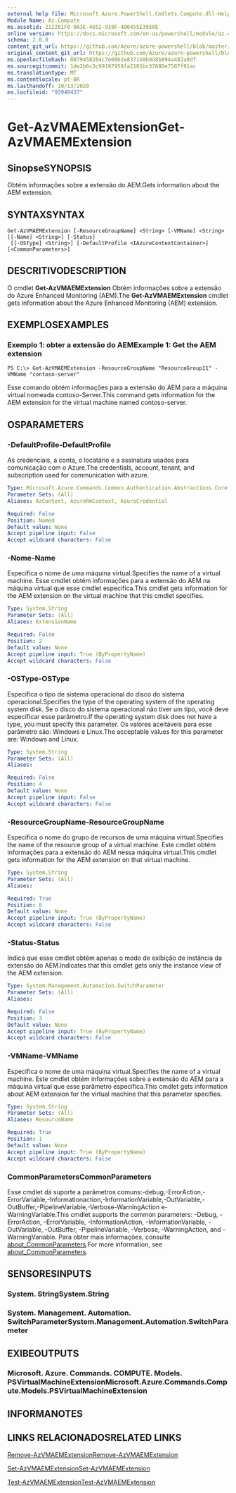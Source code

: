 ```yaml
---
external help file: Microsoft.Azure.PowerShell.Cmdlets.Compute.dll-Help.xml
Module Name: Az.Compute
ms.assetid: 212281F0-9A3E-4652-919F-400455E3950E
online version: https://docs.microsoft.com/en-us/powershell/module/az.compute/get-azvmaemextension
schema: 2.0.0
content_git_url: https://github.com/Azure/azure-powershell/blob/master/src/Compute/Compute/help/Get-AzVMAEMExtension.md
original_content_git_url: https://github.com/Azure/azure-powershell/blob/master/src/Compute/Compute/help/Get-AzVMAEMExtension.md
ms.openlocfilehash: 0879458284c7e08b2e8371b9b8d8b894a482a9df
ms.sourcegitcommit: 1de2b6c3c99197958fa2101bc37680e7507f91ac
ms.translationtype: MT
ms.contentlocale: pt-BR
ms.lasthandoff: 10/13/2020
ms.locfileid: "93948437"
---
```

# <span data-ttu-id="4aeea-101">Get-AzVMAEMExtension</span><span class="sxs-lookup"><span data-stu-id="4aeea-101">Get-AzVMAEMExtension</span></span>

## <span data-ttu-id="4aeea-102">Sinopse</span><span class="sxs-lookup"><span data-stu-id="4aeea-102">SYNOPSIS</span></span>
<span data-ttu-id="4aeea-103">Obtém informações sobre a extensão do AEM.</span><span class="sxs-lookup"><span data-stu-id="4aeea-103">Gets information about the AEM extension.</span></span>

## <span data-ttu-id="4aeea-104">SYNTAX</span><span class="sxs-lookup"><span data-stu-id="4aeea-104">SYNTAX</span></span>

```
Get-AzVMAEMExtension [-ResourceGroupName] <String> [-VMName] <String> [[-Name] <String>] [-Status]
 [[-OSType] <String>] [-DefaultProfile <IAzureContextContainer>] [<CommonParameters>]
```

## <span data-ttu-id="4aeea-105">DESCRITIVO</span><span class="sxs-lookup"><span data-stu-id="4aeea-105">DESCRIPTION</span></span>
<span data-ttu-id="4aeea-106">O cmdlet **Get-AzVMAEMExtension** Obtém informações sobre a extensão do Azure Enhanced Monitoring (AEM).</span><span class="sxs-lookup"><span data-stu-id="4aeea-106">The **Get-AzVMAEMExtension** cmdlet gets information about the Azure Enhanced Monitoring (AEM) extension.</span></span>

## <span data-ttu-id="4aeea-107">EXEMPLOS</span><span class="sxs-lookup"><span data-stu-id="4aeea-107">EXAMPLES</span></span>

### <span data-ttu-id="4aeea-108">Exemplo 1: obter a extensão do AEM</span><span class="sxs-lookup"><span data-stu-id="4aeea-108">Example 1: Get the AEM extension</span></span>
```
PS C:\> Get-AzVMAEMExtension -ResourceGroupName "ResourceGroup11" -VMName "contoso-server"
```

<span data-ttu-id="4aeea-109">Esse comando obtém informações para a extensão do AEM para a máquina virtual nomeada contoso-Server.</span><span class="sxs-lookup"><span data-stu-id="4aeea-109">This command gets information for the AEM extension for the virtual machine named contoso-server.</span></span>

## <span data-ttu-id="4aeea-110">OS</span><span class="sxs-lookup"><span data-stu-id="4aeea-110">PARAMETERS</span></span>

### <span data-ttu-id="4aeea-111">-DefaultProfile</span><span class="sxs-lookup"><span data-stu-id="4aeea-111">-DefaultProfile</span></span>
<span data-ttu-id="4aeea-112">As credenciais, a conta, o locatário e a assinatura usados para comunicação com o Azure.</span><span class="sxs-lookup"><span data-stu-id="4aeea-112">The credentials, account, tenant, and subscription used for communication with azure.</span></span>

```yaml
Type: Microsoft.Azure.Commands.Common.Authentication.Abstractions.Core.IAzureContextContainer
Parameter Sets: (All)
Aliases: AzContext, AzureRmContext, AzureCredential

Required: False
Position: Named
Default value: None
Accept pipeline input: False
Accept wildcard characters: False
```

### <span data-ttu-id="4aeea-113">-Nome</span><span class="sxs-lookup"><span data-stu-id="4aeea-113">-Name</span></span>
<span data-ttu-id="4aeea-114">Especifica o nome de uma máquina virtual.</span><span class="sxs-lookup"><span data-stu-id="4aeea-114">Specifies the name of a virtual machine.</span></span>
<span data-ttu-id="4aeea-115">Esse cmdlet obtém informações para a extensão do AEM na máquina virtual que esse cmdlet especifica.</span><span class="sxs-lookup"><span data-stu-id="4aeea-115">This cmdlet gets information for the AEM extension on the virtual machine that this cmdlet specifies.</span></span>

```yaml
Type: System.String
Parameter Sets: (All)
Aliases: ExtensionName

Required: False
Position: 2
Default value: None
Accept pipeline input: True (ByPropertyName)
Accept wildcard characters: False
```

### <span data-ttu-id="4aeea-116">-OSType</span><span class="sxs-lookup"><span data-stu-id="4aeea-116">-OSType</span></span>
<span data-ttu-id="4aeea-117">Especifica o tipo de sistema operacional do disco do sistema operacional.</span><span class="sxs-lookup"><span data-stu-id="4aeea-117">Specifies the type of the operating system of the operating system disk.</span></span>
<span data-ttu-id="4aeea-118">Se o disco do sistema operacional não tiver um tipo, você deve especificar esse parâmetro.</span><span class="sxs-lookup"><span data-stu-id="4aeea-118">If the operating system disk does not have a type, you must specify this parameter.</span></span>
<span data-ttu-id="4aeea-119">Os valores aceitáveis para esse parâmetro são: Windows e Linux.</span><span class="sxs-lookup"><span data-stu-id="4aeea-119">The acceptable values for this parameter are: Windows and Linux.</span></span>

```yaml
Type: System.String
Parameter Sets: (All)
Aliases:

Required: False
Position: 4
Default value: None
Accept pipeline input: False
Accept wildcard characters: False
```

### <span data-ttu-id="4aeea-120">-ResourceGroupName</span><span class="sxs-lookup"><span data-stu-id="4aeea-120">-ResourceGroupName</span></span>
<span data-ttu-id="4aeea-121">Especifica o nome do grupo de recursos de uma máquina virtual.</span><span class="sxs-lookup"><span data-stu-id="4aeea-121">Specifies the name of the resource group of a virtual machine.</span></span>
<span data-ttu-id="4aeea-122">Este cmdlet obtém informações para a extensão do AEM nessa máquina virtual.</span><span class="sxs-lookup"><span data-stu-id="4aeea-122">This cmdlet gets information for the AEM extension on that virtual machine.</span></span>

```yaml
Type: System.String
Parameter Sets: (All)
Aliases:

Required: True
Position: 0
Default value: None
Accept pipeline input: True (ByPropertyName)
Accept wildcard characters: False
```

### <span data-ttu-id="4aeea-123">-Status</span><span class="sxs-lookup"><span data-stu-id="4aeea-123">-Status</span></span>
<span data-ttu-id="4aeea-124">Indica que esse cmdlet obtém apenas o modo de exibição de instância da extensão do AEM.</span><span class="sxs-lookup"><span data-stu-id="4aeea-124">Indicates that this cmdlet gets only the instance view of the AEM extension.</span></span>

```yaml
Type: System.Management.Automation.SwitchParameter
Parameter Sets: (All)
Aliases:

Required: False
Position: 3
Default value: None
Accept pipeline input: True (ByPropertyName)
Accept wildcard characters: False
```

### <span data-ttu-id="4aeea-125">-VMName</span><span class="sxs-lookup"><span data-stu-id="4aeea-125">-VMName</span></span>
<span data-ttu-id="4aeea-126">Especifica o nome de uma máquina virtual.</span><span class="sxs-lookup"><span data-stu-id="4aeea-126">Specifies the name of a virtual machine.</span></span>
<span data-ttu-id="4aeea-127">Este cmdlet obtém informações sobre a extensão do AEM para a máquina virtual que esse parâmetro especifica.</span><span class="sxs-lookup"><span data-stu-id="4aeea-127">This cmdlet gets information about AEM extension for the virtual machine that this parameter specifies.</span></span>

```yaml
Type: System.String
Parameter Sets: (All)
Aliases: ResourceName

Required: True
Position: 1
Default value: None
Accept pipeline input: True (ByPropertyName)
Accept wildcard characters: False
```

### <span data-ttu-id="4aeea-128">CommonParameters</span><span class="sxs-lookup"><span data-stu-id="4aeea-128">CommonParameters</span></span>
<span data-ttu-id="4aeea-129">Esse cmdlet dá suporte a parâmetros comuns:-debug,-ErrorAction,-ErrorVariable,-Informationaction,-InformationVariable,-OutVariable,-OutBuffer,-PipelineVariable,-Verbose-WarningAction e-WarningVariable.</span><span class="sxs-lookup"><span data-stu-id="4aeea-129">This cmdlet supports the common parameters: -Debug, -ErrorAction, -ErrorVariable, -InformationAction, -InformationVariable, -OutVariable, -OutBuffer, -PipelineVariable, -Verbose, -WarningAction, and -WarningVariable.</span></span> <span data-ttu-id="4aeea-130">Para obter mais informações, consulte [about_CommonParameters](http://go.microsoft.com/fwlink/?LinkID=113216).</span><span class="sxs-lookup"><span data-stu-id="4aeea-130">For more information, see [about_CommonParameters](http://go.microsoft.com/fwlink/?LinkID=113216).</span></span>

## <span data-ttu-id="4aeea-131">SENSORES</span><span class="sxs-lookup"><span data-stu-id="4aeea-131">INPUTS</span></span>

### <span data-ttu-id="4aeea-132">System. String</span><span class="sxs-lookup"><span data-stu-id="4aeea-132">System.String</span></span>

### <span data-ttu-id="4aeea-133">System. Management. Automation. SwitchParameter</span><span class="sxs-lookup"><span data-stu-id="4aeea-133">System.Management.Automation.SwitchParameter</span></span>

## <span data-ttu-id="4aeea-134">EXIBE</span><span class="sxs-lookup"><span data-stu-id="4aeea-134">OUTPUTS</span></span>

### <span data-ttu-id="4aeea-135">Microsoft. Azure. Commands. COMPUTE. Models. PSVirtualMachineExtension</span><span class="sxs-lookup"><span data-stu-id="4aeea-135">Microsoft.Azure.Commands.Compute.Models.PSVirtualMachineExtension</span></span>

## <span data-ttu-id="4aeea-136">INFORMA</span><span class="sxs-lookup"><span data-stu-id="4aeea-136">NOTES</span></span>

## <span data-ttu-id="4aeea-137">LINKS RELACIONADOS</span><span class="sxs-lookup"><span data-stu-id="4aeea-137">RELATED LINKS</span></span>

[<span data-ttu-id="4aeea-138">Remove-AzVMAEMExtension</span><span class="sxs-lookup"><span data-stu-id="4aeea-138">Remove-AzVMAEMExtension</span></span>](./Remove-AzVMAEMExtension.md)

[<span data-ttu-id="4aeea-139">Set-AzVMAEMExtension</span><span class="sxs-lookup"><span data-stu-id="4aeea-139">Set-AzVMAEMExtension</span></span>](./Set-AzVMAEMExtension.md)

[<span data-ttu-id="4aeea-140">Test-AzVMAEMExtension</span><span class="sxs-lookup"><span data-stu-id="4aeea-140">Test-AzVMAEMExtension</span></span>](./Test-AzVMAEMExtension.md)


